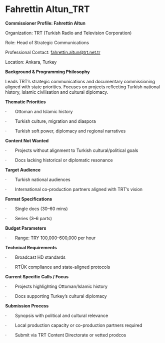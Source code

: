 # Fahrettin Altun_TRT

**Commissioner Profile: Fahrettin Altun**

Organization: TRT (Turkish Radio and Television Corporation)

Role: Head of Strategic Communications

Professional Contact: fahrettin.altun@trt.net.tr

Location: Ankara, Turkey

**Background & Programming Philosophy**

Leads TRT’s strategic communications and documentary commissioning aligned with state priorities. Focuses on projects reflecting Turkish national history, Islamic civilisation and cultural diplomacy.

**Thematic Priorities**

·       Ottoman and Islamic history

·       Turkish culture, migration and diaspora

·       Turkish soft power, diplomacy and regional narratives

**Content Not Wanted**

·       Projects without alignment to Turkish cultural/political goals

·       Docs lacking historical or diplomatic resonance

**Target Audience**

·       Turkish national audiences

·       International co-production partners aligned with TRT’s vision

**Format Specifications**

·       Single docs (30–60 mins)

·       Series (3–6 parts)

**Budget Parameters**

·       Range: TRY 100,000–600,000 per hour

**Technical Requirements**

·       Broadcast HD standards

·       RTÜK compliance and state-aligned protocols

**Current Specific Calls / Focus**

·       Projects highlighting Ottoman/Islamic history

·       Docs supporting Turkey’s cultural diplomacy

**Submission Process**

·       Synopsis with political and cultural relevance

·       Local production capacity or co-production partners required

·       Submit via TRT Content Directorate or vetted prodcos